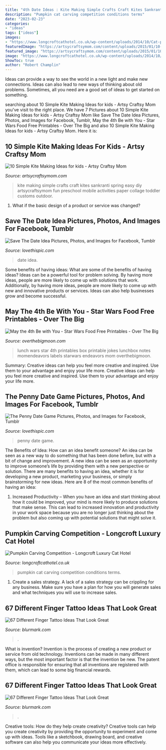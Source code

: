 ```yaml
---
title: "4th Date Ideas : Kite Making Simple Crafts Craft Kites Sankranti Spring Easy Diy Artsycraftsymom Fun Preschool Mobile Activities Paper Collage Toddler Customs Outdoor"
description: "Pumpkin cat carving competition conditions terms"
date: "2023-02-23"
categories:
- "ideas"
tags: ["ideas"]
images:
- "https://www.longcroftcathotel.co.uk/wp-content/uploads/2014/10/Cat-pumpkin.jpg"
featuredImage: "https://artsycraftsymom.com/content/uploads/2015/01/10-Simple-Kite-Making-Ideas-for-Kids.jpg"
featured_image: "https://artsycraftsymom.com/content/uploads/2015/01/10-Simple-Kite-Making-Ideas-for-Kids.jpg"
image: "https://www.longcroftcathotel.co.uk/wp-content/uploads/2014/10/Cat-pumpkin.jpg"
ShowToc: true
author: "Robert Champlin"
---
```



Ideas can provide a way to see the world in a new light and make new connections. Ideas can also lead to new ways of thinking about old problems. Sometimes, all you need are a good set of ideas to get started on something.

	

		
searching about 10 Simple Kite Making Ideas for kids - Artsy Craftsy Mom you've visit to the right place. We have 7 Pictures about 10 Simple Kite Making Ideas for kids - Artsy Craftsy Mom like Save The Date Idea Pictures, Photos, and Images for Facebook, Tumblr, May the 4th Be with You - Star Wars Food Free Printables - Over The Big and also 10 Simple Kite Making Ideas for kids - Artsy Craftsy Mom. Here it is:
		
    
## 10 Simple Kite Making Ideas For Kids - Artsy Craftsy Mom

<img loading=lazy src="https://artsycraftsymom.com/content/uploads/2015/01/10-Simple-Kite-Making-Ideas-for-Kids.jpg" onerror="this.onerror=null;this.src='https://tse2.mm.bing.net/th?id=OIP.qhGk1ZHKsLwhQexhbUuYRQHaKd&amp;pid=15.1';" alt="10 Simple Kite Making Ideas for kids - Artsy Craftsy Mom">

_Source: artsycraftsymom.com_

>kite making simple crafts craft kites sankranti spring easy diy artsycraftsymom fun preschool mobile activities paper collage toddler customs outdoor. 

	

1. What if the basic design of a product or service was changed?

    
## Save The Date Idea Pictures, Photos, And Images For Facebook, Tumblr

<img loading=lazy src="http://www.lovethispic.com/uploaded_images/67650-Save-The-Date-Idea.jpg" onerror="this.onerror=null;this.src='https://tse1.mm.bing.net/th?id=OIP.NRlHZ2rSBjbLGK-xVLq9GgHaLH&amp;pid=15.1';" alt="Save The Date Idea Pictures, Photos, and Images for Facebook, Tumblr">

_Source: lovethispic.com_

>date idea. 

	

Some benefits of having ideas: What are some of the benefits of having ideas?
Ideas can be a powerful tool for problem solving. By having more ideas, people are more likely to come up with solutions that work. Additionally, by having more ideas, people are more likely to come up with new and innovative products or services. Ideas can also help businesses grow and become successful.

    
## May The 4th Be With You - Star Wars Food Free Printables - Over The Big

<img loading=lazy src="http://overthebigmoon.com/wp-content/uploads/2015/04/Star-Wars-Lunch.jpg" onerror="this.onerror=null;this.src='https://tse1.mm.bing.net/th?id=OIP.dDLtk1sqr8bhz0SbhuEnQwHaMq&amp;pid=15.1';" alt="May the 4th Be with You - Star Wars Food Free Printables - Over The Big">

_Source: overthebigmoon.com_

>lunch wars star 4th printables box printable jokes lunchbox notes momendeavors labels starwars endeavors mom overthebigmoon. 

	

Summary: Creative ideas can help you feel more creative and inspired. Use them to your advantage and enjoy your life more.
Creative ideas can help you feel more creative and inspired. Use them to your advantage and enjoy your life more.

    
## The Penny Date Game Pictures, Photos, And Images For Facebook, Tumblr

<img loading=lazy src="http://www.lovethispic.com/uploaded_images/175679-The-Penny-Date-Game.jpg" onerror="this.onerror=null;this.src='https://tse3.mm.bing.net/th?id=OIP.n1u3eMbaq1rEm75-jm-dfQHaKu&amp;pid=15.1';" alt="The Penny Date Game Pictures, Photos, and Images for Facebook, Tumblr">

_Source: lovethispic.com_

>penny date game. 

	

The Benefits of Idea: How can an idea benefit someone?
An idea can be seen as a new way to do something that has been done before, but with a bit of change and improvement. A new idea can be seen as an opportunity to improve someone’s life by providing them with a new perspective or solution. There are many benefits to having an idea, whether it is for developing a new product, marketing your business, or simply brainstorming for new ideas. Here are 8 of the most common benefits of having an idea: 
1. Increased Productivity – When you have an idea and start thinking about how it could be improved, your mind is more likely to produce solutions that make sense. This can lead to increased innovation and productivity in your work space because you are no longer just thinking about the problem but also coming up with potential solutions that might solve it. 

    
## Pumpkin Carving Competition - Longcroft Luxury Cat Hotel

<img loading=lazy src="https://www.longcroftcathotel.co.uk/wp-content/uploads/2014/10/Cat-pumpkin.jpg" onerror="this.onerror=null;this.src='https://tse2.mm.bing.net/th?id=OIP.no_wk0o2crWIHm7vlnD0KAHaLG&amp;pid=15.1';" alt="Pumpkin Carving Competition - Longcroft Luxury Cat Hotel">

_Source: longcroftcathotel.co.uk_

>pumpkin cat carving competition conditions terms. 

	

1. Create a sales strategy. A lack of a sales strategy can be crippling for any business. Make sure you have a plan for how you will generate sales and what techniques you will use to increase sales.

    
## 67 Different Finger Tattoo Ideas That Look Great

<img loading=lazy src="https://www.blurmark.com/wp-content/uploads/2017/05/Little-Rose-Finger-Tattoo.jpg" onerror="this.onerror=null;this.src='https://tse2.mm.bing.net/th?id=OIP.mjPuGgmBNlLWdI05jV7ZewHaHa&amp;pid=15.1';" alt="67 Different Finger Tattoo Ideas That Look Great">

_Source: blurmark.com_

>. 

	

What is invention?
Invention is the process of creating a new product or service from old technology. Inventions can be made in many different ways, but the most important factor is that the invention be new. 
The patent office is responsible for ensuring that all inventions are registered with them, which can lead to some big financial rewards.

    
## 67 Different Finger Tattoo Ideas That Look Great

<img loading=lazy src="https://www.blurmark.com/wp-content/uploads/2017/05/Dotwork-Heart-Finger-Tattoo.jpg" onerror="this.onerror=null;this.src='https://tse3.mm.bing.net/th?id=OIP.XGeMBkbQLcZUgDNdi82eYgHaNV&amp;pid=15.1';" alt="67 Different Finger Tattoo Ideas That Look Great">

_Source: blurmark.com_

>. 

	

Creative tools: How do they help create creativity?
Creative tools can help you create creativity by providing the opportunity to experiment and come up with ideas. Tools like a sketchbook, drawing board, and creative software can also help you communicate your ideas more effectively.

